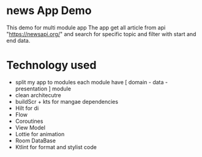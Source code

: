 # news App Demo 
This demo for multi module app 
The app get all article from  api "https://newsapi.org/" and search for specific topic and filter with start and end data. 
 
# Technology used 

* split my app to modules each module have  [ domain - data - presentation ] module 
* clean architecutre  
* buildScr + kts for mangae dependencies 
* Hilt for di 
* Flow
* Coroutines 
* View Model 
* Lottie for animation 
* Room DataBase 
* Ktlint for format and stylist code 

